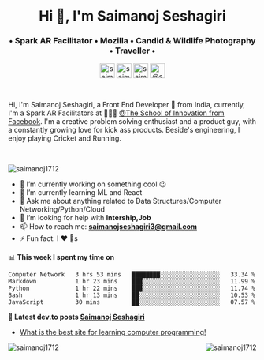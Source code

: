 <h1 align="center">Hi 👋, I'm Saimanoj Seshagiri</h1>
<h3 align="center">• Spark AR Facilitator • Mozilla • Candid & Wildlife Photography • Traveller •</h3>
<p align="center">
<a href="https://twitter.com/saimanoj1712" target="blank"><img align="center" src="https://cdn.jsdelivr.net/npm/simple-icons@3.0.1/icons/twitter.svg" alt="saimanoj1712" height="30" width="30" /></a>
<a href="https://linkedin.com/in/saimanoj1712" target="blank"><img align="center" src="https://cdn.jsdelivr.net/npm/simple-icons@3.0.1/icons/linkedin.svg" alt="saimanoj1712" height="30" width="30" /></a>
<a href="https://instagram.com/saimanoj1712" target="blank"><img align="center" src="https://cdn.jsdelivr.net/npm/simple-icons@3.0.1/icons/instagram.svg" alt="saimanoj1712" height="30" width="30" /></a>
<a href="https://medium.com/@saimanojseshagiri3" target="blank"><img align="center" src="https://cdn.jsdelivr.net/npm/simple-icons@3.0.1/icons/medium.svg" alt="@saimanojseshagiri3" height="30" width="30" /></a>
</p>

<br />

Hi, I'm Saimanoj Seshagiri, a Front End Developer 🚀 from India, currently, I'm a Spark AR Facilitators at 🙍🏽‍♂️ [@The School of Innovation from Facebook](https://www.sv.co/fb/). I'm a creative problem solving enthusiast and a product guy, with a constantly growing love for kick ass products. Beside's engineering, I enjoy playing Cricket and Running.

<br/>

<p align="left"> <img src="https://komarev.com/ghpvc/?username=saimanoj1712" alt="saimanoj1712" /> </p>

- 🔭 I’m currently working on something cool :wink:
- 🌱 I’m currently learning ML and React
- 💬 Ask me about anything related to Data Structures/Computer Networking/Python/Cloud
- 🤔 I’m looking for help with **Intership,Job**
- 📫 How to reach me: **saimanojseshagiri3@gmail.com**
- ⚡ Fun fact: I :heart: :dog:s

📊 **This week I spent my time on**
<!--START_SECTION:waka-->
```text
Computer Network   3 hrs 53 mins   ████████░░░░░░░░░░░░░░░░░   33.34 %
Markdown           1 hr 23 mins    ███░░░░░░░░░░░░░░░░░░░░░░   11.99 %
Python             1 hr 22 mins    ███░░░░░░░░░░░░░░░░░░░░░░   11.74 %
Bash               1 hr 13 mins    ██░░░░░░░░░░░░░░░░░░░░░░░   10.53 %
JavaScript         30 mins         ██░░░░░░░░░░░░░░░░░░░░░░░   07.57 %
```
<!--END_SECTION:waka-->

**📕 Latest dev.to posts [Saimanoj Seshagiri](https://medium.com/@saimanojseshagiri3)**
<!-- BLOG-POST-LIST:START -->
- [What is the best site for learning computer programming!](https://medium.com/@saimanojseshagiri3/what-is-the-best-site-for-learning-computer-programming-330078b46afa)
<!-- BLOG-POST-LIST:END -->

<img align="left" src="https://github-readme-stats.vercel.app/api/top-langs/?username=saimanoj1712&layout=compact&hide=html" alt="saimanoj1712" />


<img align="right" src="https://github-readme-stats.vercel.app/api?username=saimanoj1712&show_icons=true" alt="saimanoj1712" />
